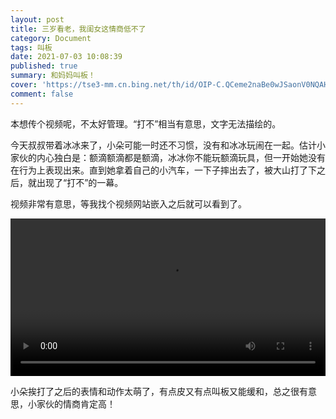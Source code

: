 ```yaml
---
layout: post
title: 三岁看老，我闺女这情商低不了
category: Document
tags: 叫板
date: 2021-07-03 10:08:39
published: true
summary: 和妈妈叫板！
cover: 'https://tse3-mm.cn.bing.net/th/id/OIP-C.QCeme2naBe0wJSaonV0NQAHaKe?pid=ImgDet&rs=1'
comment: false
---
```


本想传个视频呢，不太好管理。“打不”相当有意思，文字无法描绘的。

今天叔叔带着冰冰来了，小朵可能一时还不习惯，没有和冰冰玩闹在一起。估计小家伙的内心独白是：额滴额滴都是额滴，冰冰你不能玩额滴玩具，但一开始她没有在行为上表现出来。直到她拿着自己的小汽车，一下子摔出去了，被大山打了下之后，就出现了“打不”的一幕。

视频非常有意思，等我找个视频网站嵌入之后就可以看到了。

<video controls="" preload="metadata" style="width: 100%">
    <source src="http://v.xiaohongshu.com/01e217026f63cad2018370037f29e20adf_259.mp4?sign=9f23c641b48b73f09a24bca9262fedaa&t=6218fd00" type="video/mp4">
</video>

<!-- 垃圾优酷
<iframe id="video" width='100%' src='https://player.youku.com/embed/XNTg0NTA0Nzc2NA==' frameborder=0></iframe>
-->

小朵挨打了之后的表情和动作太萌了，有点皮又有点叫板又能缓和，总之很有意思，小家伙的情商肯定高！
